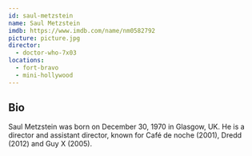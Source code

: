 ```yaml
---
id: saul-metzstein
name: Saul Metzstein
imdb: https://www.imdb.com/name/nm0582792
picture: picture.jpg
director:
  - doctor-who-7x03
locations:
  - fort-bravo
  - mini-hollywood
---
```


## Bio

Saul Metzstein was born on December 30, 1970 in Glasgow, UK. He is a director
and assistant director, known for Café de noche (2001), Dredd (2012) and Guy X
(2005).
